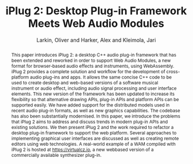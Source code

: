 --- 
title: "iPlug 2: Desktop Plug-in Framework Meets Web Audio Modules" 
abstract: "This paper introduces iPlug 2: a desktop C++ audio plug-in framework that has been extended and reworked in order to support Web Audio Modules, a new format for browser-based audio effects and instruments, using WebAssembly. iPlug 2 provides a complete solution and workflow for the development of cross-platform audio plug-ins and apps. It allows the same concise C++ code to be used to create desktop and web-based versions of a software musical instrument or audio effect, including audio signal processing and user interface elements. This new version of the framework has been updated to increase its flexibility so that alternative drawing APIs, plug-in APIs and platform APIs can be supported easily. We have added support for the distributed models used in recent audio plug-in formats, as well as new graphics capabilities. The codebase has also been substantially modernised. In this paper, we introduce the problems that iPlug 2 aims to address and discuss trends in modern plug-in APIs and existing solutions. We then present iPlug 2 and the work required to refactor a desktop plug-in framework to support the web platform. Several approaches to implementing graphical user interfaces are discussed as well as creating remote editors using web technologies. A real-world example of a WAM compiled with iPlug 2 is hosted at https://virtualcz.io, a new webbased version of a commercially available synthesizer plug-in." 
address: "Berlin" 
author: "Larkin, Oliver and Harker, Alex and Kleimola, Jari"
webAuthor: "Christian Baumann, Johanna Friederike, Jan-Torsten Milde" 
booktitle: "Proceedings of the International Web Audio Conference" 
editor: "Monschke, Jan and Guttandin, Christoph and Schnell, Norbert and Jenkinson, Thomas and Schaedler, Jack" 
month: "Proceedings of the International Web Audio Conference"
pages: "1-6" 
publisher: "TU Berlin" 
series: "WAC '18"
track: "Paper"  
year: "2018" 
id: "2018_13" 
tags: year2018
media: https://www.youtube.com/watch?v=DDrgW4Qyz8Y 
pdflink: /_data/papers/pdf/2018/2018_13.pdf
ISSN: 2663-5844
---